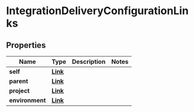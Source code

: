 

# IntegrationDeliveryConfigurationLinks


## Properties

| Name | Type | Description | Notes |
|------------ | ------------- | ------------- | -------------|
|**self** | [**Link**](Link.md) |  |  |
|**parent** | [**Link**](Link.md) |  |  |
|**project** | [**Link**](Link.md) |  |  |
|**environment** | [**Link**](Link.md) |  |  |



